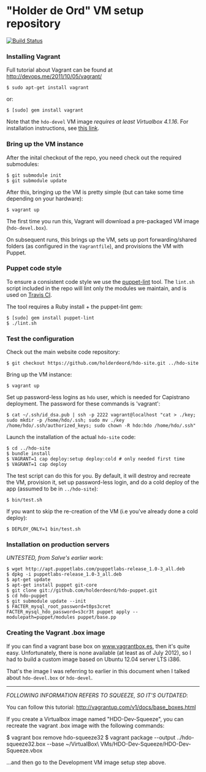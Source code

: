 "Holder de Ord" VM setup repository
===================================

[![Build Status](https://secure.travis-ci.org/holderdeord/hdo-puppet.png)](http://travis-ci.org/holderdeord/hdo-puppet)

### Installing Vagrant

Full tutorial about Vagrant can be found at http://devops.me/2011/10/05/vagrant/

    $ sudo apt-get install vagrant

or:

    $ [sudo] gem install vagrant

Note that the `hdo-devel` VM image *requires at least Virtualbox 4.1.16*.
For installation instructions, see [this link](http://www.ubuntugeek.com/virtualbox-4-1-16-released-and-ubuntu-installation-instructions-included.html).

### Bring up the VM instance

After the inital checkout of the repo, you need check out the required submodules:

    $ git submodule init
    $ git submodule update

After this, bringing up the VM is pretty simple (but can take some time depending on your hardware):

    $ vagrant up

The first time you run this, Vagrant will download a pre-packaged VM image (`hdo-devel.box`).

On subsequent runs, this brings up the VM, sets up port forwarding/shared folders (as configured in the `Vagrantfile`),
and provisions the VM with Puppet.

### Puppet code style

To ensure a consistent code style we use the [puppet-lint](https://github.com/rodjek/puppet-lint) tool.
The `lint.sh` script included in the repo will lint only the modules we maintain, and is used on [Travis CI](http://travis-ci.org/holderdeord/hdo-puppet).

The tool requires a Ruby install + the puppet-lint gem:

    $ [sudo] gem install puppet-lint
    $ ./lint.sh

### Test the configuration

Check out the main website code repository:

    $ git checkout https://github.com/holderdeord/hdo-site.git ../hdo-site

Bring up the VM instance:

    $ vagrant up

Set up password-less logins as `hdo` user, which is needed for Capistrano deployment.
The password for these commands is 'vagrant':

    $ cat ~/.ssh/id_dsa.pub | ssh -p 2222 vagrant@localhost "cat > ./key; sudo mkdir -p /home/hdo/.ssh; sudo mv ./key /home/hdo/.ssh/authorized_keys; sudo chown -R hdo:hdo /home/hdo/.ssh"

Launch the installation of the actual `hdo-site` code:

    $ cd ../hdo-site
    $ bundle install
    $ VAGRANT=1 cap deploy:setup deploy:cold # only needed first time
    $ VAGRANT=1 cap deploy

The test script can do this for you. By default, it will destroy and
recreate the VM, provision it, set up password-less login, and do a cold deploy of the app (assumed to be in `../hdo-site`):

    $ bin/test.sh

If you want to skip the re-creation of the VM (i.e you've already done a cold deploy):

    $ DEPLOY_ONLY=1 bin/test.sh

### Installation on production servers

*UNTESTED, from Salve's earlier work*:

    $ wget http://apt.puppetlabs.com/puppetlabs-release_1.0-3_all.deb
    $ dpkg -i puppetlabs-release_1.0-3_all.deb
    $ apt-get update
    $ apt-get install puppet git-core
    $ git clone git://github.com/holderdeord/hdo-puppet.git
    $ cd hdo-puppet
    $ git submodule update --init
    $ FACTER_mysql_root_password=t0ps3cret FACTER_mysql_hdo_password=s3cr3t puppet apply --modulepath=puppet/modules puppet/base.pp

### Creating the Vagrant .box image

If you can find a vagrant base box on www.vagrantbox.es, then
it's quite easy. Unfortunately, there is none available (at least
as of July 2012), so I had to build a custom image based on
Ubuntu 12.04 server LTS i386.

That's the image I was referring to earlier in this document
when I talked about `hdo-devel.box` or `hdo-devel`.

----

*FOLLOWING INFORMATION REFERS TO SQUEEZE, SO IT'S OUTDATED*:

You can follow this tutorial: http://vagrantup.com/v1/docs/base_boxes.html

If you create a Virtualbox image named "HDO-Dev-Squeeze", you can recreate
the vagrant .box image with the following commands:

 $ vagrant box remove hdo-squeeze32
 $ vagrant package --output ../hdo-squeeze32.box --base ~/VirtualBox\ VMs/HDO-Dev-Squeeze/HDO-Dev-Squeeze.vbox

...and then go to the Development VM image setup step above.
